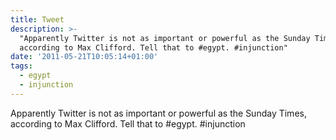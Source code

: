 ```yaml
---
title: Tweet
description: >-
  "Apparently Twitter is not as important or powerful as the Sunday Times,
  according to Max Clifford. Tell that to #egypt. #injunction"
date: '2011-05-21T10:05:14+01:00'
tags:
  - egypt
  - injunction
---
```

Apparently Twitter is not as important or powerful as the Sunday Times, according to Max Clifford. Tell that to #egypt. #injunction
